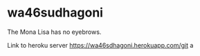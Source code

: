 # wa46sudhagoni

The Mona Lisa has no eyebrows.

Link to heroku server https://wa46sdhagoni.herokuapp.com/git a